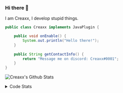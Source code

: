 ### Hi there 👋

I am Creaxx, I develop stupid things. 

```java
public class Creaxx implements JavaPlugin {

    public void onEnable() {
        System.out.println("Hello there!");
    }
    
    public String getContactInfo() {
        return "Message me on discord: Creaxx#0001";
    }
}
```

![Creaxx's Github Stats](https://github-readme-stats.vercel.app/api?username=CreaxxOG&show_icons=true&theme=dark&count_private=true)

<details>
  <summary>Code Stats</summary>

<!--START_SECTION:waka-->
![Code Time](http://img.shields.io/badge/Code%20Time-1%2C297%20hrs%2047%20mins-blue)

![Lines of code](https://img.shields.io/badge/From%20Hello%20World%20I%27ve%20Written-570.0%20thousand%20lines%20of%20code-blue)

**🐱 My GitHub Data** 

> 📦 66.4 kB Used in GitHub's Storage 
 > 
> 🏆 1,673 Contributions in the Year 2023
 > 
> 🚫 Not Opted to Hire
 > 
> 📜 4 Public Repositories 
 > 
> 🔑 2 Private Repositories 
 > 
**I'm a Night 🦉** 

```text
🌞 Morning                280 commits         ██░░░░░░░░░░░░░░░░░░░░░░░   06.87 % 
🌆 Daytime                1749 commits        ███████████░░░░░░░░░░░░░░   42.89 % 
🌃 Evening                1988 commits        ████████████░░░░░░░░░░░░░   48.75 % 
🌙 Night                  61 commits          ░░░░░░░░░░░░░░░░░░░░░░░░░   01.50 % 
```
📅 **I'm Most Productive on Saturday** 

```text
Monday                   487 commits         ███░░░░░░░░░░░░░░░░░░░░░░   11.94 % 
Tuesday                  565 commits         ███░░░░░░░░░░░░░░░░░░░░░░   13.85 % 
Wednesday                600 commits         ████░░░░░░░░░░░░░░░░░░░░░   14.71 % 
Thursday                 623 commits         ████░░░░░░░░░░░░░░░░░░░░░   15.28 % 
Friday                   376 commits         ██░░░░░░░░░░░░░░░░░░░░░░░   09.22 % 
Saturday                 754 commits         █████░░░░░░░░░░░░░░░░░░░░   18.49 % 
Sunday                   673 commits         ████░░░░░░░░░░░░░░░░░░░░░   16.50 % 
```


📊 **This Week I Spent My Time On** 

```text
💬 Programming Languages: 
Java                     18 hrs 36 mins      ████████████████░░░░░░░░░   63.44 % 
Kotlin                   5 hrs 5 mins        ████░░░░░░░░░░░░░░░░░░░░░   17.35 % 
HTML                     4 hrs 21 mins       ████░░░░░░░░░░░░░░░░░░░░░   14.86 % 
XML                      34 mins             ░░░░░░░░░░░░░░░░░░░░░░░░░   01.98 % 
Properties               15 mins             ░░░░░░░░░░░░░░░░░░░░░░░░░   00.90 % 

🔥 Editors: 
IntelliJ                 29 hrs 20 mins      █████████████████████████   100.00 % 
```

**I Mostly Code in Java** 

```text
Java                     54 repos            ███████████████████░░░░░░   77.14 % 
Kotlin                   10 repos            ████░░░░░░░░░░░░░░░░░░░░░   14.29 % 
TypeScript               3 repos             █░░░░░░░░░░░░░░░░░░░░░░░░   04.29 % 
CSS                      2 repos             █░░░░░░░░░░░░░░░░░░░░░░░░   02.86 % 
EJS                      1 repo              ░░░░░░░░░░░░░░░░░░░░░░░░░   01.43 % 
```




 Last Updated on 06/06/2023 01:52:41 UTC
<!--END_SECTION:waka-->
</details>
